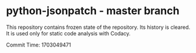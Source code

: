 # python-jsonpatch - master branch

This repository contains frozen state of the repository.
Its history is cleared. It is used only for static code
analysis with Codacy.

Commit Time: 1703049471
